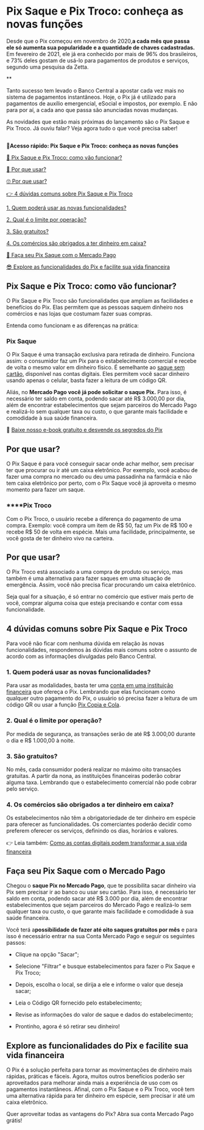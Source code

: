 # Pix Saque e Pix Troco: conheça as novas funções

Desde que o Pix começou em novembro de 2020,**a cada mês que passa ele só aumenta sua popularidade e a quantidade de chaves cadastradas.** Em fevereiro de 2021, ele já era conhecido por mais de 96% dos brasileiros, e 73% deles gostam de usá-lo para pagamentos de produtos e serviços, segundo uma pesquisa da Zetta.

**

Tanto sucesso tem levado o Banco Central a apostar cada vez mais no sistema de pagamentos instantâneos. Hoje, o Pix já é utilizado para pagamentos de auxílio emergencial, eSocial e impostos, por exemplo. E não para por aí, a cada ano que passa são anunciadas novas mudanças.

As novidades que estão mais próximas do lançamento são o Pix Saque e Pix Troco. Já ouviu falar? Veja agora tudo o que você precisa saber!

## 

**💙Acesso rápido: Pix Saque e Pix Troco: conheça as novas funções**

[🤔 Pix Saque e Pix Troco: como vão funcionar?](#A)

[🤔 Por que usar?](#B)

[🙄 Por que usar?](#C)

[👉 4 dúvidas comuns sobre Pix Saque e Pix Troco](#D)

[1. Quem poderá usar as novas funcionalidades?](#E)

[2. Qual é o limite por operação?](#F)

[3. São gratuitos?](#G)

[4. Os comércios são obrigados a ter dinheiro em caixa?](#H)

[💪 Faça seu Pix Saque com o Mercado Pago](#I)

[😎 Explore as funcionalidades do Pix e facilite sua vida financeira](#J)

[](#)
## Pix Saque e Pix Troco: como vão funcionar?

O Pix Saque e Pix Troco são funcionalidades que ampliam as facilidades e benefícios do Pix. Elas permitem que as pessoas saquem dinheiro nos comércios e nas lojas que costumam fazer suas compras.

Entenda como funcionam e as diferenças na prática:

### **Pix Saque**

O Pix Saque é uma transação exclusiva para retirada de dinheiro. Funciona assim: o consumidor faz um Pix para o estabelecimento comercial e recebe de volta o mesmo valor em dinheiro físico. É semelhante ao [saque sem cartão](https://meubolso.mercadopago.com.br/como-fazer-saque-sem-cartao-com-a-conta-mercado-pago), disponível nas contas digitais. Eles permitem você sacar dinheiro usando apenas o celular, basta fazer a leitura de um código QR.

Aliás, no **Mercado Pago você já pode solicitar o saque Pix.** Para isso, é necessário ter saldo em conta, podendo sacar até R$ 3.000,00 por dia, além de encontrar estabelecimentos que sejam parceiros do Mercado Pago e realizá-lo sem qualquer taxa ou custo, o que garante mais facilidade e comodidade à sua saúde financeira.

📖 [Baixe nosso e-book gratuito e desvende os segredos do Pix](https://meubolso.mercadopago.com.br/guia-descomplicado-guia-pagamento-instantaneo-pix)

[](#)
## Por que usar?

O Pix Saque é para você conseguir sacar onde achar melhor, sem precisar ter que procurar ou ir até um caixa eletrônico. Por exemplo, você acabou de fazer uma compra no mercado ou deu uma passadinha na farmácia e não tem caixa eletrônico por perto, com o Pix Saque você já aproveita o mesmo momento para fazer um saque.

### ****Pix Troco

Com o Pix Troco, o usuário recebe a diferença do pagamento de uma compra. Exemplo: você compra um item de R$ 50, faz um Pix de R$ 100 e recebe R$ 50 de volta em espécie. Mais uma facilidade, principalmente, se você gosta de ter dinheiro vivo na carteira.

[](#)
## Por que usar?

O Pix Troco está associado a uma compra de produto ou serviço, mas também é uma alternativa para fazer saques em uma situação de emergência. Assim, você não precisa ficar procurando um caixa eletrônico.

Seja qual for a situação, é só entrar no comércio que estiver mais perto de você, comprar alguma coisa que esteja precisando e contar com essa funcionalidade.

[](#)
## 4 dúvidas comuns sobre Pix Saque e Pix Troco

Para você não ficar com nenhuma dúvida em relação às novas funcionalidades, respondemos às dúvidas mais comuns sobre o assunto de acordo com as informações divulgadas pelo Banco Central.

[](#)
### 1. Quem poderá usar as novas funcionalidades?

Para usar as modalidades, basta ter uma [conta em uma instituição financeira](https://meubolso.mercadopago.com.br/tudo-o-que-voce-precisa-saber-sobre-a-conta-mercado-pago) que ofereça o Pix. Lembrando que elas funcionam como qualquer outro pagamento do Pix, o usuário só precisa fazer a leitura de um código QR ou usar a função [Pix Copia e Cola](https://empresas.mercadopago.com.br/pix-mercado-pago-como-funciona-o-pagamento-pix-copia-e-cola).

[](#)
### 2. Qual é o limite por operação?

Por medida de segurança, as transações serão de até R$ 3.000,00 durante o dia e R$ 1.000,00 à noite.

[](#)
### 3. São gratuitos?

No mês, cada consumidor poderá realizar no máximo oito transações gratuitas. A partir da nona, as instituições financeiras poderão cobrar alguma taxa. Lembrando que o estabelecimento comercial não pode cobrar pelo serviço.

[](#)
### 4. Os comércios são obrigados a ter dinheiro em caixa?

Os estabelecimentos não têm a obrigatoriedade de ter dinheiro em espécie para oferecer as funcionalidades. Os comerciantes poderão decidir como preferem oferecer os serviços, definindo os dias, horários e valores.

👉 Leia também: [Como as contas digitais podem transformar a sua vida financeira](https://meubolso.mercadopago.com.br/conta-digital-como-funciona)

[](#)
## Faça seu Pix Saque com o Mercado Pago

Chegou o **saque Pix no Mercado Pago**, que te possibilita sacar dinheiro via Pix sem precisar ir ao banco ou usar seu cartão. Para isso, é necessário ter saldo em conta, podendo sacar até R$ 3.000 por dia, além de encontrar estabelecimentos que sejam parceiros do Mercado Pago e realizá-lo sem qualquer taxa ou custo, o que garante mais facilidade e comodidade à sua saúde financeira.

Você terá a**possibilidade de fazer até oito saques gratuitos por mês** e para isso é necessário entrar na sua Conta Mercado Pago e seguir os seguintes passos:

- Clique na opção "Sacar";

- Selecione "Filtrar" e busque estabelecimentos para fazer o Pix Saque e Pix Troco;

- Depois, escolha o local, se dirija a ele e informe o valor que deseja sacar;

- Leia o Código QR fornecido pelo estabelecimento;

- Revise as informações do valor de saque e dados do estabelecimento;

- Prontinho, agora é só retirar seu dinheiro! 

[](#)
## Explore as funcionalidades do Pix e facilite sua vida financeira

O Pix é a solução perfeita para tornar as movimentações de dinheiro mais rápidas, práticas e fáceis. Agora, muitos outros benefícios poderão ser aproveitados para melhorar ainda mais a experiência de uso com os pagamentos instantâneos. Afinal, com o Pix Saque e o Pix Troco, você tem uma alternativa rápida para ter dinheiro em espécie, sem precisar ir até um caixa eletrônico.

Quer aproveitar todas as vantagens do Pix? Abra sua conta Mercado Pago grátis!